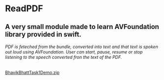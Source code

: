 # ReadPDF

## A very small module made to learn AVFoundation library provided in swift. 


###### PDF is feteched from the bundle, converted into text and that text is spoken out loud using AVFoundation. User can start, pause, resume or stop listening to the speech converted fron the text of the PDF.

[BhavikBhattTask1Demo.zip](https://github.com/BhavikBhattR/ReadPDF/files/10743609/BhavikBhattTask1Demo.zip)
